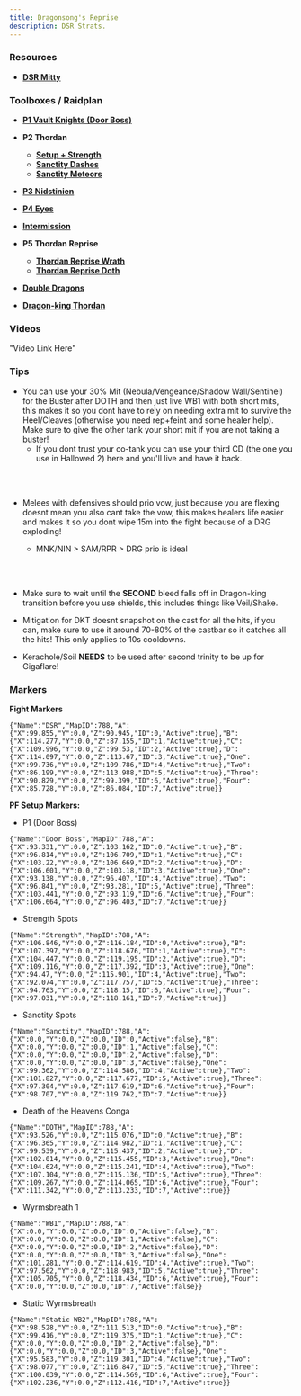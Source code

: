 ```yaml
---
title: Dragonsong's Reprise
description: DSR Strats.
---
```

### Resources ###
- [**DSR Mitty**](https://docs.google.com/spreadsheets/d/1sUEuFDGa_Qg4SYHo4y7b4oEvUGvmhkUMn2rPdXdWEo0/edit#gid=263338920)
### Toolboxes / Raidplan ###
- [**P1 Vault Knights (Door Boss)**](https://ff14.toolboxgaming.space/?id=802461081524561&preview=1)
- **P2 Thordan**
    - [**Setup + Strength**](https://ff14.toolboxgaming.space/?id=740061050351561&preview=1)
    - [**Sanctity Dashes**](https://ff14.toolboxgaming.space/?id=840061660351561&preview=1)
    - [**Sanctity Meteors**](https://ff14.toolboxgaming.space/?id=050062490351561&preview=1)
    
- [**P3 Nidstinien**](https://ff14.toolboxgaming.space/?id=442165647202561&preview=1)
- [**P4 Eyes**](https://raidplan.io/plan/1wcD63zv2L8OB9KC)
- [**Intermission**](https://ff14.toolboxgaming.space/?id=999851866521561&preview=1)
- **P5 Thordan Reprise**
    - [**Thordan Reprise Wrath**](https://ff14.toolboxgaming.space/?id=143466228734561&preview=1)
    - [**Thordan Reprise Doth**](https://ff14.toolboxgaming.space/?id=655564591965561&preview=1)
- [**Double Dragons**](https://ff14.toolboxgaming.space/?id=426762112878561&preview=1)
- [**Dragon-king Thordan**](https://ff14.toolboxgaming.space/?id=448767858029561&preview=1)

### Videos ###

"Video Link Here"

### Tips ###
- You can use your 30% Mit (Nebula/Vengeance/Shadow Wall/Sentinel) for the Buster after DOTH and then just live WB1 with both short mits, this makes it so you dont have to rely on needing extra mit to survive the Heel/Cleaves (otherwise you need rep+feint and some healer help). Make sure to give the other tank your short mit if you are not taking a buster!
    - If you dont trust your co-tank you can use your third CD (the one you use in Hallowed 2) here and you'll live and have it back.
<br>
<br>

- Melees with defensives should prio vow, just because you are flexing doesnt mean you also cant take the vow, this makes healers life easier and makes it so you dont wipe 15m into the fight because of a DRG exploding!

    - MNK/NIN > SAM/RPR > DRG prio is ideal
<br>
<br>

- Make sure to wait until the **SECOND** bleed falls off in Dragon-king transition before you use shields, this includes things like Veil/Shake.

- Mitigation for DKT doesnt snapshot on the cast for all the hits, if you can, make sure to use it around 70-80% of the castbar so it catches all the hits! This only applies to 10s cooldowns.

- Kerachole/Soil **NEEDS** to be used after second trinity to be up for Gigaflare!


### Markers ###

**Fight Markers**
```
{"Name":"DSR","MapID":788,"A":{"X":99.855,"Y":0.0,"Z":90.945,"ID":0,"Active":true},"B":{"X":114.277,"Y":0.0,"Z":87.155,"ID":1,"Active":true},"C":{"X":109.996,"Y":0.0,"Z":99.53,"ID":2,"Active":true},"D":{"X":114.097,"Y":0.0,"Z":113.67,"ID":3,"Active":true},"One":{"X":99.736,"Y":0.0,"Z":109.786,"ID":4,"Active":true},"Two":{"X":86.199,"Y":0.0,"Z":113.988,"ID":5,"Active":true},"Three":{"X":90.829,"Y":0.0,"Z":99.399,"ID":6,"Active":true},"Four":{"X":85.728,"Y":0.0,"Z":86.084,"ID":7,"Active":true}}
```



**PF Setup Markers:**

- P1 (Door Boss)

```
{"Name":"Door Boss","MapID":788,"A":{"X":93.331,"Y":0.0,"Z":103.162,"ID":0,"Active":true},"B":{"X":96.814,"Y":0.0,"Z":106.709,"ID":1,"Active":true},"C":{"X":103.22,"Y":0.0,"Z":106.669,"ID":2,"Active":true},"D":{"X":106.601,"Y":0.0,"Z":103.18,"ID":3,"Active":true},"One":{"X":93.138,"Y":0.0,"Z":96.407,"ID":4,"Active":true},"Two":{"X":96.841,"Y":0.0,"Z":93.281,"ID":5,"Active":true},"Three":{"X":103.441,"Y":0.0,"Z":93.119,"ID":6,"Active":true},"Four":{"X":106.664,"Y":0.0,"Z":96.403,"ID":7,"Active":true}}
```

- Strength Spots
```
{"Name":"Strength","MapID":788,"A":{"X":106.846,"Y":0.0,"Z":116.184,"ID":0,"Active":true},"B":{"X":107.397,"Y":0.0,"Z":118.676,"ID":1,"Active":true},"C":{"X":104.447,"Y":0.0,"Z":119.195,"ID":2,"Active":true},"D":{"X":109.116,"Y":0.0,"Z":117.392,"ID":3,"Active":true},"One":{"X":94.47,"Y":0.0,"Z":115.901,"ID":4,"Active":true},"Two":{"X":92.074,"Y":0.0,"Z":117.757,"ID":5,"Active":true},"Three":{"X":94.763,"Y":0.0,"Z":118.15,"ID":6,"Active":true},"Four":{"X":97.031,"Y":0.0,"Z":118.161,"ID":7,"Active":true}}
```

- Sanctity Spots
```
{"Name":"Sanctity","MapID":788,"A":{"X":0.0,"Y":0.0,"Z":0.0,"ID":0,"Active":false},"B":{"X":0.0,"Y":0.0,"Z":0.0,"ID":1,"Active":false},"C":{"X":0.0,"Y":0.0,"Z":0.0,"ID":2,"Active":false},"D":{"X":0.0,"Y":0.0,"Z":0.0,"ID":3,"Active":false},"One":{"X":99.362,"Y":0.0,"Z":114.586,"ID":4,"Active":true},"Two":{"X":101.827,"Y":0.0,"Z":117.677,"ID":5,"Active":true},"Three":{"X":97.304,"Y":0.0,"Z":117.619,"ID":6,"Active":true},"Four":{"X":98.707,"Y":0.0,"Z":119.762,"ID":7,"Active":true}}
```

- Death of the Heavens Conga
```
{"Name":"DOTH","MapID":788,"A":{"X":93.526,"Y":0.0,"Z":115.076,"ID":0,"Active":true},"B":{"X":96.365,"Y":0.0,"Z":114.982,"ID":1,"Active":true},"C":{"X":99.539,"Y":0.0,"Z":115.437,"ID":2,"Active":true},"D":{"X":102.014,"Y":0.0,"Z":115.455,"ID":3,"Active":true},"One":{"X":104.624,"Y":0.0,"Z":115.241,"ID":4,"Active":true},"Two":{"X":107.104,"Y":0.0,"Z":115.136,"ID":5,"Active":true},"Three":{"X":109.267,"Y":0.0,"Z":114.065,"ID":6,"Active":true},"Four":{"X":111.342,"Y":0.0,"Z":113.233,"ID":7,"Active":true}}
```

- Wyrmsbreath 1
```
{"Name":"WB1","MapID":788,"A":{"X":0.0,"Y":0.0,"Z":0.0,"ID":0,"Active":false},"B":{"X":0.0,"Y":0.0,"Z":0.0,"ID":1,"Active":false},"C":{"X":0.0,"Y":0.0,"Z":0.0,"ID":2,"Active":false},"D":{"X":0.0,"Y":0.0,"Z":0.0,"ID":3,"Active":false},"One":{"X":101.281,"Y":0.0,"Z":114.619,"ID":4,"Active":true},"Two":{"X":97.562,"Y":0.0,"Z":118.983,"ID":5,"Active":true},"Three":{"X":105.705,"Y":0.0,"Z":118.434,"ID":6,"Active":true},"Four":{"X":0.0,"Y":0.0,"Z":0.0,"ID":7,"Active":false}}
```

- Static Wyrmsbreath

```
{"Name":"Static WB2","MapID":788,"A":{"X":98.528,"Y":0.0,"Z":111.513,"ID":0,"Active":true},"B":{"X":99.416,"Y":0.0,"Z":119.375,"ID":1,"Active":true},"C":{"X":0.0,"Y":0.0,"Z":0.0,"ID":2,"Active":false},"D":{"X":0.0,"Y":0.0,"Z":0.0,"ID":3,"Active":false},"One":{"X":95.583,"Y":0.0,"Z":119.301,"ID":4,"Active":true},"Two":{"X":98.077,"Y":0.0,"Z":116.847,"ID":5,"Active":true},"Three":{"X":100.039,"Y":0.0,"Z":114.569,"ID":6,"Active":true},"Four":{"X":102.236,"Y":0.0,"Z":112.416,"ID":7,"Active":true}}
```